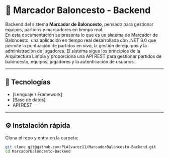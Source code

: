# 🏀 Marcador Baloncesto - Backend

Backend del sistema **Marcador de Baloncesto**, pensado para gestionar equipos, partidos y marcadores en tiempo real.  
En esta documentación se presenta lo que es un sistema de Marcador de Baloncesto, una aplicación en tiempo real desarrollada con .NET 8.0 que permite la puntuación de partidos en vivo, la gestión de equipos y la administración de jugadores. El sistema sigue los principios de la Arquitectura Limpia y proporciona una API REST para gestionar partidos de baloncesto, equipos, jugadores y la autenticación de usuarios.

---

## 🚀 Tecnologías
- [Lenguaje / Framework]  
- [Base de datos]  
- API REST

---

## ⚙️ Instalación rápida
Clona el repo y entra en la carpeta:

```bash
git clone git@github.com:PLAlvarez11/MarcadorBaloncesto-Backend.git
cd MarcadorBaloncesto-Backend
